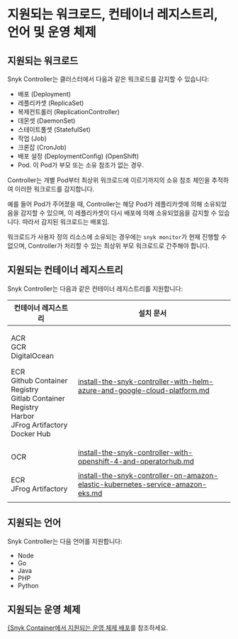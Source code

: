 # 지원되는 워크로드, 컨테이너 레지스트리, 언어 및 운영 체제

## 지원되는 워크로드

Snyk Controller는 클러스터에서 다음과 같은 워크로드를 감지할 수 있습니다:

- 배포 (Deployment)
- 레플리카셋 (ReplicaSet)
- 복제컨트롤러 (ReplicationController)
- 데몬셋 (DaemonSet)
- 스테이트풀셋 (StatefulSet)
- 작업 (Job)
- 크론잡 (CronJob)
- 배포 설정 (DeploymentConfig) (OpenShift)
- Pod. 이 Pod가 부모 또는 소유 참조가 없는 경우.

Controller는 개별 Pod부터 최상위 워크로드에 이르기까지의 소유 참조 체인을 추적하여 이러한 워크로드를 감지합니다.

예를 들어 Pod가 주어졌을 때, Controller는 해당 Pod가 레플리카셋에 의해 소유되었음을 감지할 수 있으며, 이 레플리카셋이 다시 배포에 의해 소유되었음을 감지할 수 있습니다. 따라서 감지된 워크로드는 배포임.

워크로드가 사용자 정의 리소스에 소유되는 경우에는 `snyk monitor`가 현재 진행할 수 없으며, Controller가 처리할 수 있는 최상위 부모 워크로드로 간주해야 합니다.

## 지원되는 컨테이너 레지스트리

Snyk Controller는 다음과 같은 컨테이너 레지스트리를 지원합니다:

| 컨테이너 레지스트리                                                                                                                      | 설치 문서                                                                                                                                                                                   |
| --------------------------------------------------------------------------------------------------------------------------------------- | -------------------------------------------------------------------------------------------------------------------------------------------------------------------------------------------- |
| <p>ACR<br>GCR<br>DigitalOcean</p><p>ECR<br>Github Container Registry<br>Gitlab Container Registry<br>Harbor<br>JFrog Artifactory<br>Docker Hub</p> | [install-the-snyk-controller-with-helm-azure-and-google-cloud-platform.md](../install-the-snyk-controller/install-the-snyk-controller-with-helm-azure-and-google-cloud-platform.md "mention") |
| OCR                                                                                                                                     | [install-the-snyk-controller-with-openshift-4-and-operatorhub.md](../install-the-snyk-controller/install-the-snyk-controller-with-openshift-4-and-operatorhub.md "mention")                     |
| <p>ECR<br>JFrog Artifactory</p>                                                                                                         | [install-the-snyk-controller-on-amazon-elastic-kubernetes-service-amazon-eks.md](../install-the-snyk-controller/install-the-snyk-controller-on-amazon-elastic-kubernetes-service-amazon-eks.md "mention") |

## 지원되는 언어

Snyk Controller는 다음 언어를 지원합니다:

- Node
- Go
- Java
- PHP
- Python

## 지원되는 운영 체제

[{Snyk Container에서 지원되는 운영 체제 배포](../../how-snyk-container-works/operating-system-distributions-supported-by-snyk-container.md)를 참조하세요.